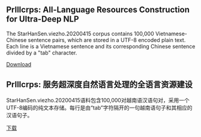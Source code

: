 <h2>Prlllcrps: All-Language Resources Construction for Ultra-Deep NLP</h2>

The StarHanSen.viezho.20200415 corpus contains 100,000 Vietnamese-Chinese sentence pairs, which are stored in a UTF-8 encoded plain text. Each line is a Vietnamese sentence and its corresponding Chinese sentence divided by a "tab" character.

<a href="https://72k.us/file/26095203-437667224">Download</a>

<h2>Prlllcrps: 服务超深度自然语言处理的全语言资源建设</h2>

StarHanSen.viezho.20200415语料包含100,000对越南语汉语句对，采用一个UTF-8编码的纯文本存储。每行是由“tab”字符隔开的一句越南语句子和其相应的汉语句子。

<a href="https://72k.us/file/26095203-437667224">下载</a>
